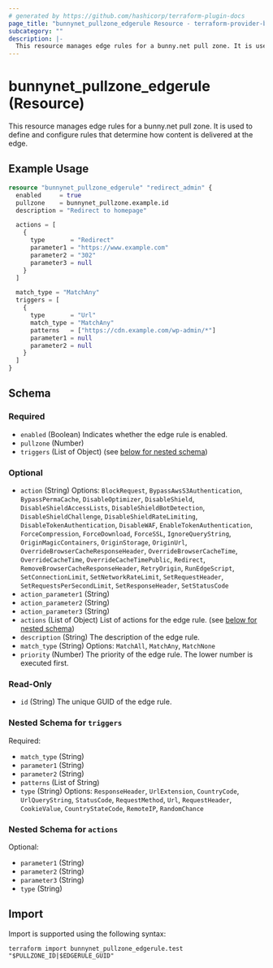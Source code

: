 ```yaml
---
# generated by https://github.com/hashicorp/terraform-plugin-docs
page_title: "bunnynet_pullzone_edgerule Resource - terraform-provider-bunnynet"
subcategory: ""
description: |-
  This resource manages edge rules for a bunny.net pull zone. It is used to define and configure rules that determine how content is delivered at the edge.
---
```


# bunnynet_pullzone_edgerule (Resource)

This resource manages edge rules for a bunny.net pull zone. It is used to define and configure rules that determine how content is delivered at the edge.

## Example Usage

```terraform
resource "bunnynet_pullzone_edgerule" "redirect_admin" {
  enabled     = true
  pullzone    = bunnynet_pullzone.example.id
  description = "Redirect to homepage"

  actions = [
    {
      type       = "Redirect"
      parameter1 = "https://www.example.com"
      parameter2 = "302"
      parameter3 = null
    }
  ]

  match_type = "MatchAny"
  triggers = [
    {
      type       = "Url"
      match_type = "MatchAny"
      patterns   = ["https://cdn.example.com/wp-admin/*"]
      parameter1 = null
      parameter2 = null
    }
  ]
}
```

<!-- schema generated by tfplugindocs -->
## Schema

### Required

- `enabled` (Boolean) Indicates whether the edge rule is enabled.
- `pullzone` (Number)
- `triggers` (List of Object) (see [below for nested schema](#nestedatt--triggers))

### Optional

- `action` (String) Options: `BlockRequest`, `BypassAwsS3Authentication`, `BypassPermaCache`, `DisableOptimizer`, `DisableShield`, `DisableShieldAccessLists`, `DisableShieldBotDetection`, `DisableShieldChallenge`, `DisableShieldRateLimiting`, `DisableTokenAuthentication`, `DisableWAF`, `EnableTokenAuthentication`, `ForceCompression`, `ForceDownload`, `ForceSSL`, `IgnoreQueryString`, `OriginMagicContainers`, `OriginStorage`, `OriginUrl`, `OverrideBrowserCacheResponseHeader`, `OverrideBrowserCacheTime`, `OverrideCacheTime`, `OverrideCacheTimePublic`, `Redirect`, `RemoveBrowserCacheResponseHeader`, `RetryOrigin`, `RunEdgeScript`, `SetConnectionLimit`, `SetNetworkRateLimit`, `SetRequestHeader`, `SetRequestsPerSecondLimit`, `SetResponseHeader`, `SetStatusCode`
- `action_parameter1` (String)
- `action_parameter2` (String)
- `action_parameter3` (String)
- `actions` (List of Object) List of actions for the edge rule. (see [below for nested schema](#nestedatt--actions))
- `description` (String) The description of the edge rule.
- `match_type` (String) Options: `MatchAll`, `MatchAny`, `MatchNone`
- `priority` (Number) The priority of the edge rule. The lower number is executed first.

### Read-Only

- `id` (String) The unique GUID of the edge rule.

<a id="nestedatt--triggers"></a>
### Nested Schema for `triggers`

Required:

- `match_type` (String)
- `parameter1` (String)
- `parameter2` (String)
- `patterns` (List of String)
- `type` (String) Options: `ResponseHeader`, `UrlExtension`, `CountryCode`, `UrlQueryString`, `StatusCode`, `RequestMethod`, `Url`, `RequestHeader`, `CookieValue`, `CountryStateCode`, `RemoteIP`, `RandomChance`


<a id="nestedatt--actions"></a>
### Nested Schema for `actions`

Optional:

- `parameter1` (String)
- `parameter2` (String)
- `parameter3` (String)
- `type` (String)

## Import

Import is supported using the following syntax:

```shell
terraform import bunnynet_pullzone_edgerule.test "$PULLZONE_ID|$EDGERULE_GUID"
```
